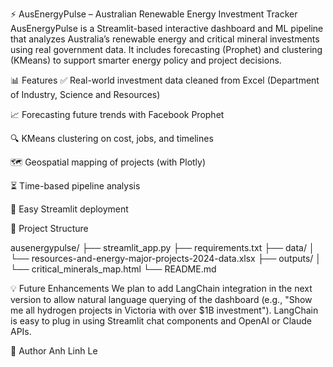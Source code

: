 ⚡ AusEnergyPulse – Australian Renewable Energy Investment Tracker
AusEnergyPulse is a Streamlit-based interactive dashboard and ML pipeline that analyzes Australia’s renewable energy and critical mineral investments using real government data. It includes forecasting (Prophet) and clustering (KMeans) to support smarter energy policy and project decisions.

📊 Features
✅ Real-world investment data cleaned from Excel (Department of Industry, Science and Resources)

📈 Forecasting future trends with Facebook Prophet

🔍 KMeans clustering on cost, jobs, and timelines

🗺️ Geospatial mapping of projects (with Plotly)

⏳ Time-based pipeline analysis

📂 Easy Streamlit deployment

📁 Project Structure

ausenergypulse/
├── streamlit_app.py
├── requirements.txt
├── data/
│   └── resources-and-energy-major-projects-2024-data.xlsx
├── outputs/
│   └── critical_minerals_map.html
└── README.md

💡 Future Enhancements
We plan to add LangChain integration in the next version to allow natural language querying of the dashboard (e.g., "Show me all hydrogen projects in Victoria with over $1B investment").
LangChain is easy to plug in using Streamlit chat components and OpenAI or Claude APIs.

👤 Author
Anh Linh Le

